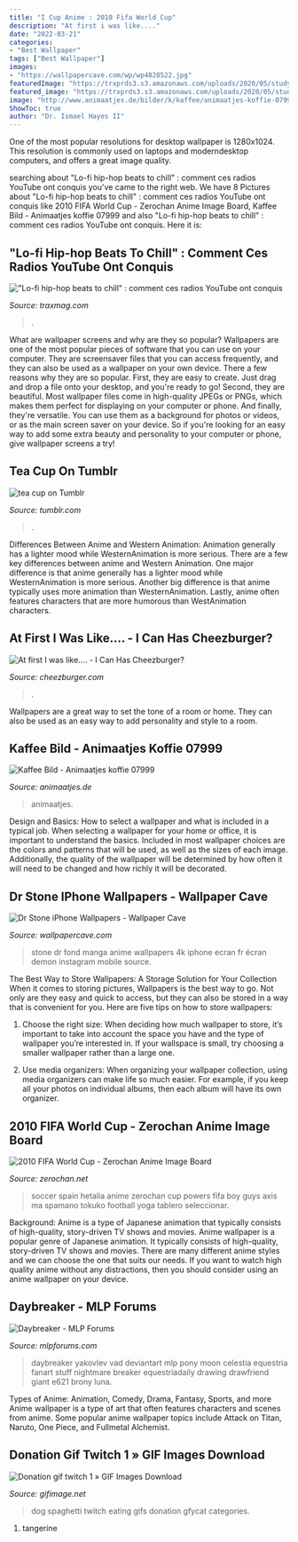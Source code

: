 ```yaml
---
title: "I Cup Anime : 2010 Fifa World Cup"
description: "At first i was like...."
date: "2022-03-21"
categories:
- "Best Wallpaper"
tags: ["Best Wallpaper"]
images:
- "https://wallpapercave.com/wp/wp4828522.jpg"
featuredImage: "https://trxprds3.s3.amazonaws.com/uploads/2020/05/study-girl.jpg"
featured_image: "https://trxprds3.s3.amazonaws.com/uploads/2020/05/study-girl.jpg"
image: "http://www.animaatjes.de/bilder/k/kaffee/animaatjes-koffie-07999.gif"
ShowToc: true
author: "Dr. Ismael Hayes II"
---
```



One of the most popular resolutions for desktop wallpaper is 1280x1024. This resolution is commonly used on laptops and moderndesktop computers, and offers a great image quality.

	

		
searching about &quot;Lo-fi hip-hop beats to chill&quot; : comment ces radios YouTube ont conquis you've came to the right web. We have 8 Pictures about &quot;Lo-fi hip-hop beats to chill&quot; : comment ces radios YouTube ont conquis like 2010 FIFA World Cup - Zerochan Anime Image Board, Kaffee Bild - Animaatjes koffie 07999 and also &quot;Lo-fi hip-hop beats to chill&quot; : comment ces radios YouTube ont conquis. Here it is:
		
    
## &quot;Lo-fi Hip-hop Beats To Chill&quot; : Comment Ces Radios YouTube Ont Conquis

<img loading=lazy src="https://trxprds3.s3.amazonaws.com/uploads/2020/05/study-girl.jpg" onerror="this.onerror=null;this.src='https://tse3.mm.bing.net/th?id=OIP.h9mthoabCw5OEVhlmHEOWwHaEK&amp;pid=15.1';" alt="&quot;Lo-fi hip-hop beats to chill&quot; : comment ces radios YouTube ont conquis">

_Source: traxmag.com_

>. 

	

What are wallpaper screens and why are they so popular?
Wallpapers are one of the most popular pieces of software that you can use on your computer. They are screensaver files that you can access frequently, and they can also be used as a wallpaper on your own device. There a few reasons why they are so popular. First, they are easy to create. Just drag and drop a file onto your desktop, and you're ready to go! Second, they are beautiful. Most wallpaper files come in high-quality JPEGs or PNGs, which makes them perfect for displaying on your computer or phone. And finally, they're versatile. You can use them as a background for photos or videos, or as the main screen saver on your device. So if you're looking for an easy way to add some extra beauty and personality to your computer or phone, give wallpaper screens a try!

    
## Tea Cup On Tumblr

<img loading=lazy src="https://66.media.tumblr.com/6ea00f28a0b65594b0cff90775526d7d/tumblr_nzzproFj1s1ut44y4o1_500.jpg" onerror="this.onerror=null;this.src='https://tse3.mm.bing.net/th?id=OIP.IcFB2O_iygKA-J7I_hhGywHaJ4&amp;pid=15.1';" alt="tea cup on Tumblr">

_Source: tumblr.com_

>. 

	

Differences Between Anime and Western Animation: Animation generally has a lighter mood while WesternAnimation is more serious.
There are a few key differences between anime and Western Animation. One major difference is that anime generally has a lighter mood while WesternAnimation is more serious. Another big difference is that anime typically uses more animation than WesternAnimation. Lastly, anime often features characters that are more humorous than WestAnimation characters.

    
## At First I Was Like.... - I Can Has Cheezburger?

<img loading=lazy src="https://i.chzbgr.com/original/5360886784/hDE584B35/caffeine-caption-captioned-cat-coffee-cup-energy-had-happy-hyper-kitten-meme-second-then-5360886784" onerror="this.onerror=null;this.src='https://tse4.mm.bing.net/th?id=OIP.2Qbe0AQFnvHqIseZVGww8QDVEl&amp;pid=15.1';" alt="At first I was like.... - I Can Has Cheezburger?">

_Source: cheezburger.com_

>. 

	

Wallpapers are a great way to set the tone of a room or home. They can also be used as an easy way to add personality and style to a room.

    
## Kaffee Bild - Animaatjes Koffie 07999

<img loading=lazy src="http://www.animaatjes.de/bilder/k/kaffee/animaatjes-koffie-07999.gif" onerror="this.onerror=null;this.src='https://tse1.mm.bing.net/th?id=OIP.L77Aek5SrcpwwzyX39K80AHaKf&amp;pid=15.1';" alt="Kaffee Bild - Animaatjes koffie 07999">

_Source: animaatjes.de_

>animaatjes. 

	

Design and Basics: How to select a wallpaper and what is included in a typical job.
When selecting a wallpaper for your home or office, it is important to understand the basics. Included in most wallpaper choices are the colors and patterns that will be used, as well as the sizes of each image. Additionally, the quality of the wallpaper will be determined by how often it will need to be changed and how richly it will be decorated.

    
## Dr Stone IPhone Wallpapers - Wallpaper Cave

<img loading=lazy src="https://wallpapercave.com/wp/wp4828522.jpg" onerror="this.onerror=null;this.src='https://tse3.mm.bing.net/th?id=OIP.r2kxT4pqe3DUta6M6ZoUOQHaO0&amp;pid=15.1';" alt="Dr Stone iPhone Wallpapers - Wallpaper Cave">

_Source: wallpapercave.com_

>stone dr fond manga anime wallpapers 4k iphone ecran fr écran demon instagram mobile source. 

	

The Best Way to Store Wallpapers: A Storage Solution for Your Collection
When it comes to storing pictures, Wallpapers is the best way to go. Not only are they easy and quick to access, but they can also be stored in a way that is convenient for you. Here are five tips on how to store wallpapers:
1) Choose the right size: When deciding how much wallpaper to store, it’s important to take into account the space you have and the type of wallpaper you’re interested in. If your wallspace is small, try choosing a smaller wallpaper rather than a large one.

2) Use media organizers: When organizing your wallpaper collection, using media organizers can make life so much easier. For example, if you keep all your photos on individual albums, then each album will have its own organizer.

    
## 2010 FIFA World Cup - Zerochan Anime Image Board

<img loading=lazy src="https://static.zerochan.net/Spain.full.1361710.jpg" onerror="this.onerror=null;this.src='https://tse3.mm.bing.net/th?id=OIP.MJmatBW3ZPzVAvmyBhsIaQHaLH&amp;pid=15.1';" alt="2010 FIFA World Cup - Zerochan Anime Image Board">

_Source: zerochan.net_

>soccer spain hetalia anime zerochan cup powers fifa boy guys axis ma spamano tokuko football yoga tablero seleccionar. 

	

Background: Anime is a type of Japanese animation that typically consists of high-quality, story-driven TV shows and movies.
Anime wallpaper is a popular genre of Japanese animation. It typically consists of high-quality, story-driven TV shows and movies. There are many different anime styles and we can choose the one that suits our needs. If you want to watch high quality anime without any distractions, then you should consider using an anime wallpaper on your device.

    
## Daybreaker - MLP Forums

<img loading=lazy src="https://buffy.mlpforums.com/monthly_2018_11/_.eb837fc370c67c2ba40f3207c313b5bf" onerror="this.onerror=null;this.src='https://tse4.mm.bing.net/th?id=OIP.G4BEym6NXg03W4JToIucNQHaKQ&amp;pid=15.1';" alt="Daybreaker - MLP Forums">

_Source: mlpforums.com_

>daybreaker yakovlev vad deviantart mlp pony moon celestia equestria fanart stuff nightmare breaker equestriadaily drawing drawfriend giant e621 brony luna. 

	

Types of Anime: Animation, Comedy, Drama, Fantasy, Sports, and more
Anime wallpaper is a type of art that often features characters and scenes from anime. Some popular anime wallpaper topics include Attack on Titan, Naruto, One Piece, and Fullmetal Alchemist.

    
## Donation Gif Twitch 1 » GIF Images Download

<img loading=lazy src="https://gifimage.net/wp-content/uploads/2018/11/dog-spaghetti-gif-4.gif" onerror="this.onerror=null;this.src='https://tse3.mm.bing.net/th?id=OIP.yQmj_D7fBpW60mePLaSkeAAAAA&amp;pid=15.1';" alt="Donation gif twitch 1 » GIF Images Download">

_Source: gifimage.net_

>dog spaghetti twitch eating gifs donation gfycat categories. 

	

1. tangerine 

